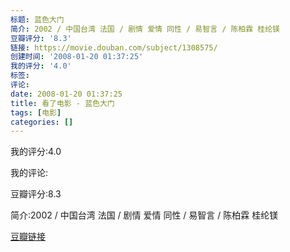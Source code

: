 ```yaml
---
标题: 蓝色大门
简介: 2002 / 中国台湾 法国 / 剧情 爱情 同性 / 易智言 / 陈柏霖 桂纶镁
豆瓣评分: '8.3'
链接: https://movie.douban.com/subject/1308575/
创建时间: '2008-01-20 01:37:25'
我的评分: '4.0'
标签:
评论:
date: 2008-01-20 01:37:25
title: 看了电影 - 蓝色大门
tags: [电影]
categories: []
---
```


我的评分:4.0

我的评论:

豆瓣评分:8.3

简介:2002 / 中国台湾 法国 / 剧情 爱情 同性 / 易智言 / 陈柏霖 桂纶镁

[豆瓣链接](https://movie.douban.com/subject/1308575/)

